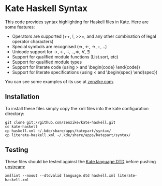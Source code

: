 Kate Haskell Syntax
===================

This code provides syntax highlighting for Haskell files in Kate.
Here are some features:

* Operators are supported (++, !, >>=, and any other combination of legal operator characters)
* Special symbols are recognised (=>, <-, ->, ::, ..)
* Unicode support for  →, ←, ∷, ‥,⇒, ∀, ∃
* Support for qualified module functions (List.sort, etc)
* Support for qualified module types
* Support for literate code (using > and \begin{code} \end{code})
* Support for literate specifications (using < and \begin{spec} \end{spec})

You can see some examples of its use at [zenzike.com](http://zenzike.com/).

Installation
------------

To install these files simply copy the xml files into the kate configuration directory:

    git clone git://github.com/zenzike/kate-haskell.git
    cd kate-haskell
    cp haskell.xml ~/.kde/share/apps/katepart/syntax/
    cp literate-haskell.xml ~/.kde/share/apps/katepart/syntax/

Testing
-------

These files should be tested against the 
[Kate language DTD](http://gitorious.org/kate/kate/blobs/master/part/syntax/data/language.dtd)
before pushing
[upstream](mailto:kwrite-devel@kde.org):

    xmllint --noout --dtdvalid language.dtd haskell.xml literate-haskell.xml
